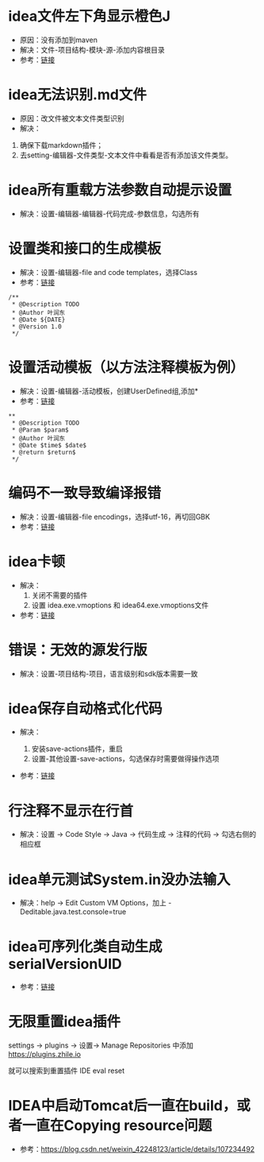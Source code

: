 # idea文件左下角显示橙色J
- 原因：没有添加到maven
- 解决：文件-项目结构-模块-源-添加内容根目录
- 参考：[链接](https://jingyan.baidu.com/article/c910274b5c23a1cd361d2d3b.html)



# idea无法识别.md文件

- 原因：改文件被文本文件类型识别
- 解决：
1. 确保下载markdown插件；
2. 去setting-编辑器-文件类型-文本文件中看看是否有添加该文件类型。



# idea所有重载方法参数自动提示设置

- 解决：设置-编辑器-编辑器-代码完成-参数信息，勾选所有



# 设置类和接口的生成模板

- 解决：设置-编辑器-file and code templates，选择Class
- 参考：[链接](https://blog.csdn.net/qushaming/article/details/96867190)
```
/**
 * @Description TODO
 * @Author 叶润东
 * @Date ${DATE}
 * @Version 1.0
 */
```



# 设置活动模板（以方法注释模板为例）

- 解决：设置-编辑器-活动模板，创建UserDefined组,添加*
- 参考：[链接](https://blog.csdn.net/qushaming/article/details/96867190)
```
**
 * @Description TODO
 * @Param $param$
 * @Author 叶润东
 * @Date $time$ $date$
 * @return $return$
 */
```



# 编码不一致导致编译报错

- 解决：设置-编辑器-file encodings，选择utf-16，再切回GBK
- 参考：[链接](https://blog.csdn.net/qq_41723615/article/details/103908486)



# idea卡顿

- 解决：
  1. 关闭不需要的插件
  2. 设置 idea.exe.vmoptions 和 idea64.exe.vmoptions文件
- 参考：[链接](https://blog.csdn.net/zhangxingyu126/article/details/106365083)



# 错误：无效的源发行版

- 解决：设置-项目结构-项目，语言级别和sdk版本需要一致



# idea保存自动格式化代码

- 解决：
    1. 安装save-actions插件，重启
    2. 设置-其他设置-save-actions，勾选保存时需要做得操作选项
    
- 参考：[链接](https://jingyan.baidu.com/article/17bd8e529d627185ab2bb8eb.html)



# 行注释不显示在行首

- 解决：设置 -> Code Style -> Java -> 代码生成 -> 注释的代码 -> 勾选右侧的相应框



# idea单元测试System.in没办法输入

- 解决：help -> Edit Custom VM Options，加上 -Deditable.java.test.console=true



# idea可序列化类自动生成serialVersionUID

- 参考：[链接](https://blog.csdn.net/qq_27900925/article/details/100728179)



# 无限重置idea插件

settings -> plugins -> 设置-> Manage Repositories 中添加 https://plugins.zhile.io  

就可以搜索到重置插件 IDE eval reset  



# IDEA中启动Tomcat后一直在build，或者一直在Copying resource问题

- 参考：https://blog.csdn.net/weixin_42248123/article/details/107234492